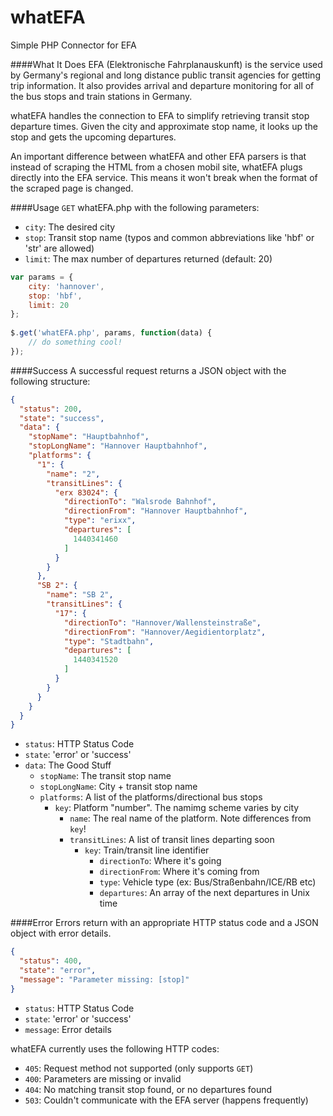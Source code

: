 # whatEFA
Simple PHP Connector for EFA

####What It Does
EFA (Elektronische Fahrplanauskunft) is the service used by Germany's regional and long distance public transit agencies for getting trip information.  It also provides arrival and departure monitoring for all of the bus stops and train stations in Germany.

whatEFA handles the connection to EFA to simplify retrieving transit stop departure times.  Given the city and approximate stop name, it looks up the stop and gets the upcoming departures.

An important difference between whatEFA and other EFA parsers is that instead of scraping the HTML from a chosen mobil site, whatEFA plugs directly into the EFA service.  This means it won't break when the format of the scraped page is changed.

####Usage
`GET` whatEFA.php with the following parameters:

- `city`: The desired city
- `stop`: Transit stop name (typos and common abbreviations like 'hbf' or 'str' are allowed)
- `limit`: The max number of departures returned (default: 20)

```javascript
var params = {
	city: 'hannover',
	stop: 'hbf',
	limit: 20	
};
				
$.get('whatEFA.php', params, function(data) {
	// do something cool!
});
```

####Success
A successful request returns a JSON object with the following structure: 
```json
{
  "status": 200,
  "state": "success",
  "data": {
    "stopName": "Hauptbahnhof",
    "stopLongName": "Hannover Hauptbahnhof",
    "platforms": {
      "1": {
        "name": "2",
        "transitLines": {
          "erx 83024": {
            "directionTo": "Walsrode Bahnhof",
            "directionFrom": "Hannover Hauptbahnhof",
            "type": "erixx",
            "departures": [
              1440341460
            ]
          }
        }
      },
      "SB 2": {
        "name": "SB 2",
        "transitLines": {
          "17": {
            "directionTo": "Hannover/Wallensteinstraße",
            "directionFrom": "Hannover/Aegidientorplatz",
            "type": "Stadtbahn",
            "departures": [
              1440341520
            ]
          }
        }
      }
    }
  }
}
```

* `status`: HTTP Status Code
* `state`: 'error' or 'success'
* `data`: The Good Stuff
  * `stopName`: The transit stop name
  * `stopLongName`: City + transit stop name
  * `platforms`: A list of the platforms/directional bus stops
    * `key`: Platform "number".  The namimg scheme varies by city
      * `name`: The real name of the platform.  Note differences from `key`!
      * `transitLines`: A list of transit lines departing soon
        * `key`: Train/transit line identifier
          * `directionTo`: Where it's going
          * `directionFrom`: Where it's coming from
          * `type`: Vehicle type (ex: Bus/Straßenbahn/ICE/RB etc)
          * `departures`: An array of the next departures in Unix time

####Error
Errors return with an appropriate HTTP status code and a JSON object with error details.  

```json
{
  "status": 400,
  "state": "error",
  "message": "Parameter missing: [stop]"
}
```

* `status`: HTTP Status Code
* `state`: 'error' or 'success'
* `message`: Error details

whatEFA currently uses the following HTTP codes:

* `405`: Request method not supported (only supports `GET`)
* `400`: Parameters are missing or invalid
* `404`: No matching transit stop found, or no departures found
* `503`: Couldn't communicate with the EFA server (happens frequently)

